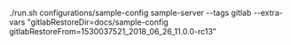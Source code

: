 ./run.sh configurations/sample-config sample-server --tags gitlab --extra-vars "gitlabRestoreDir=docs/sample-config gitlabRestoreFrom=1530037521_2018_06_26_11.0.0-rc13"